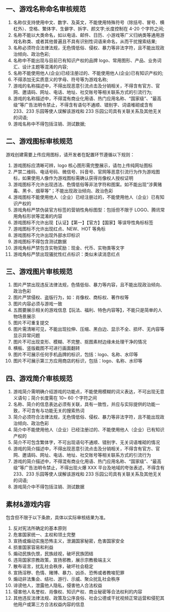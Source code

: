 ## 一、游戏名称命名审核规范

1. 名称仅支持使用中文、数字、及英文，不能使用特殊符号（除括号、冒号、横杠外）、空格、繁体字、生僻字、拆字、颜文字;长度控制在 4-20 个字符之间;
2. 名称不能以大类命名，如以电话、邮件、日历、小游戏等广义归纳类等通用游戏名称类、或者其他普遍且不具有识别性词语来命名，从而干扰搜索结果;
3. 名称必须符合法律法规，无色情低俗、侵权、暴力等非法字符，且不能出现政治倾向、政治色彩;
4. 名称中不能出现与目前已有知识产权的品牌 logo、常用图形、产品、业务词汇、设计主题等混淆的内容;
5. 名称不能使用他人(企业)已经注册过的、不能使用他人(企业)已有知识产权的;
6. 不得添加无实质意义的字母、符号等为游戏名称;
7. 游戏的名称描述中，不得出现恶意引流点击及分销相关，不得含有官方、官网、邀请码、网址、电话、地址、社交账号等相关联系方式的引流行为;
8. 游戏的名称描述中，不得混有商业化用语、热门应用名称、“国家级”、“最高级”等广告法明令禁止，不得含有语句不通顺、错别字、词语堆砌或含有 233、233 乐园等使人误解该游戏和 233 乐园公司具有关联关系及其他无关的词语;
9. 游戏名称中不得包括注销、测试数据;

## 二、游戏图标审核规范

游戏创建需要上传应用图标，请开发者在配置环节遵循以下规则：

1. 游戏图标应清晰可辨，logo 核心图形需完整展示，请勿上传纯网址图标
2. 严禁二维码、电话号码、微信号、抖音号、官网等恶意引流行为作为游戏图标，如果使用人像作为游戏图标需确认获得肖像权人授权证明
3. 游戏图标不允许出现违法、色情低俗等非法字符和图案。如不能出现“涉黄赌毒、黑卡、烟草等”；不能出现政治倾向、政治色彩
4. 游戏图标不能使用他人（企业）已经注册过的，不能使用他人（企业）已有知识产权的
5. 游戏角标严禁伪装官方标签的营销性角标图型：包括但不限于 LOGO、腾讯常用角标形状等混淆的内容
6. 游戏图标不允许出现【认证】【第一】【官方】【国家】等误导性角标标签
7. 游戏图标不允许出现红点、NEW、HOT 等角标
8. 游戏图标不允许出现外部水印标识
9. 游戏图标不得包含测试数据
10. 游戏角标严禁包含实物奖励：现金、代币、实物类等文字
11. 游戏角标严禁出现骚扰性红点标识：类似未读消息红点

## 三、游戏图片审核规范

1. 图片严禁出现违反法律法规，色情低俗、暴力等内容，且不能出现政治倾向、政治色彩
2. 图片严禁侵权、盗版行为，如：肖像权、商标权、著作权等
3. 图片内容必须与游戏一致
4. 五图要展示相关的游戏信息【玩法、福利、特色内容等】，不能只是简单的人物场景展示
5. 图片不可重复提交
6. 图片需清晰可见，不能出现拉伸、压缩、黑白边、显示不全、损坏、无内容等显示异常问题
7. 图片不可出现变形、模糊、不完整、抠图素材边缘未处理干净的情况
8. 横板、竖版截图不可进行画面翻转
9. 图片不可展示任何手机品牌的标识，包括：logo、名称、水印等
10. 图片不可展示第三方应用商店的标识，包括：logo、名称、水印等

## 四、游戏简介审核规范

1. 游戏简介需明确介绍游戏的功能点，不能使用模糊的词义表达，不可出现无意义语句；简介长度需在 10~ 60 个字符之间
2. 名称、简介的信息表达必须有关联，具有一致性，并应与实际提供的功能一致，不可含有与功能无关的搜索热词
3. 简介必须符合法律法规，无色情低俗、侵权、暴力等非法字符，且不能出现政治倾向、政治色彩
4. 简介中不能使用他人（企业）已经注册过的、不能使用他人（企业）已有知识产权的
5. 简介不可包含繁体字，不可出现语句不通顺、错别字、无关词语堆砌的情况
6. 游戏的简介描述中，不得出现恶意引流点击及分销相关，不得含有官方、官网、邀请码、网址、电话、地址、社交账号等相关联系方式的引流行为
7. 游戏的简介描述中，不得混有商业化用语、热门应用名称、“国家级”、“最高级”等广告法明令禁止，不得出现火爆 XXX 平台及地域的夸张表述，不得含有 233、233 乐园等使人误解该游戏和 233 乐园公司具有关联关系及其他无关的词语;
8. 游戏简介中不得包括注销、测试数据

## 素材&游戏内容

包含但不限于以下条款，具体以实际审核结果为准。

1. 反对宪法所确定的基本原则
2. 危害国家统一、主权和领土完整
3. 宣扬或煽动实施恐怖主义，泄漏国家秘密，危害国家安全
4. 损害国家容易和利益
5. 煽动民族仇恨，民族歧视，破坏民族团结
6. 违背国家宗教政策，宣扬邪教，展示宗教极端主义
7. 散布谣言，扰乱社会秩序，破坏社会稳定
8. 宣扬淫秽、色情、赌博、暴力、凶杀、恐怖或者教唆犯罪
9. 煽动非法集会、结社、游行、示威、聚众扰乱社会秩序
10. 诽谤他人，泄露他人隐私，侵害他人合法权益
11. 侵害他人名誉权、肖像权、知识产权、商业秘密等合法权利的内容
12. 其他违反法律法规、政策及公序良俗、社会公德或干扰视频正常运营和侵犯其他用户或第三方合法权益内容的信息
